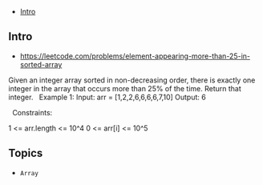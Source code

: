 - [Intro](#intro)

## Intro

- https://leetcode.com/problems/element-appearing-more-than-25-in-sorted-array

Given an integer array sorted in non-decreasing order, there is exactly one integer in the array that occurs more than 25% of the time.
Return that integer.
 
Example 1:
Input: arr = [1,2,2,6,6,6,6,7,10]
Output: 6

 
Constraints:

1 <= arr.length <= 10^4
0 <= arr[i] <= 10^5


## Topics

- `Array`


